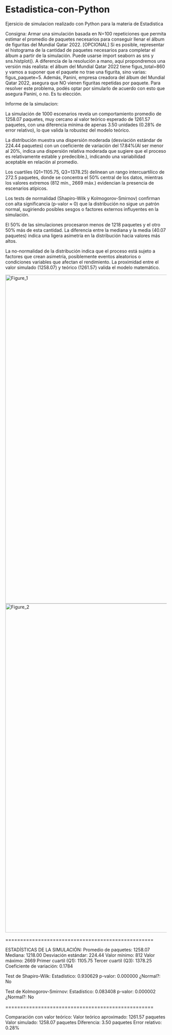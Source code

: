 # Estadistica-con-Python
Ejersicio de simulacion realizado con Python para la materia de Estadistica 

Consigna: Armar una simulación basada en N=100 repeticiones que permita estimar el promedio de paquetes necesarios para conseguir llenar el álbum de figuritas del Mundial Qatar 2022. [OPCIONAL] Si es posible, representar el histograma de la cantidad de paquetes necesarios para completar el álbum a partir de la simulación. Puede usarse import seaborn as sns y sns.histplot().
A diferencia de la resolución a mano, aquí propondremos una versión más realista: el álbum del Mundial Qatar 2022 tiene figus_total=860 y vamos a suponer que el paquete no trae una figurita, sino varias: figus_paquete=5. Además, Panini, empresa creadora del álbum del Mundial Qatar 2022, asegura que NO vienen figuritas repetidas por paquete. Para resolver este problema, podés optar por simularlo de acuerdo con esto que asegura Panini, o no. Es tu elección.



Informe de la simulacion:

La simulación de 1000 escenarios revela un comportamiento promedio de 1258.07 paquetes, muy cercano al valor teórico esperado de 1261.57 paquetes, con una diferencia mínima de apenas 3.50 unidades (0.28% de error relativo), lo que valida la robustez del modelo teórico. 

La distribución muestra una dispersión moderada (desviación estándar de 224.44 paquetes) con un coeficiente de variación del 17.84%(Al ser menor al 20%, indica una dispersión relativa moderada que sugiere que el proceso es relativamente estable y predecible.), indicando una variabilidad aceptable en relación al promedio. 

Los cuartiles (Q1=1105.75, Q3=1378.25) delinean un rango intercuartílico de 272.5 paquetes, donde se concentra el 50% central de los datos, mientras los valores extremos (812 mín., 2669 máx.) evidencian la presencia de escenarios atípicos.

Los tests de normalidad (Shapiro-Wilk y Kolmogorov-Smirnov) confirman con alta significancia (p-valor ≈ 0) que la distribución no sigue un patrón normal, sugiriendo posibles sesgos o factores externos influyentes en la simulación.

El 50% de las simulaciones procesaron menos de 1218 paquetes y el otro 50% más de esta cantidad. La diferencia entre la mediana y la media (40.07 paquetes) indica una ligera asimetría en la distribución hacia valores más altos.

La no-normalidad de la distribución indica que el proceso está sujeto a factores que crean asimetría, posiblemente eventos aleatorios o condiciones variables que afectan el rendimiento. La proximidad entre el valor simulado (1258.07) y teórico (1261.57) valida el modelo matemático.

<img width="1842" height="1023" alt="Figure_1" src="https://github.com/user-attachments/assets/51544db4-ea3f-46e4-9fd8-1ede72246550" />

<img width="1842" height="1023" alt="Figure_2" src="https://github.com/user-attachments/assets/5d6954f1-249e-43e3-bf98-2fc16b54c65c" />


==================================================

ESTADÍSTICAS DE LA SIMULACIÓN:
  Promedio de paquetes:     1258.07
  Mediana:                  1218.00
  Desviación estándar:      224.44
  Valor mínimo:             812
  Valor máximo:             2669
  Primer cuartil (Q1):      1105.75
  Tercer cuartil (Q3):      1378.25
  Coeficiente de variación: 0.1784

Test de Shapiro-Wilk:
  Estadístico: 0.930629
  p-valor: 0.000000
  ¿Normal?: No

  Test de Kolmogorov-Smirnov:
  Estadístico: 0.083408
  p-valor: 0.000002
  ¿Normal?: No
  
==================================================

Comparación con valor teórico:
  Valor teórico aproximado: 1261.57 paquetes
  Valor simulado:          1258.07 paquetes
  Diferencia:              3.50 paquetes
  Error relativo:          0.28%

